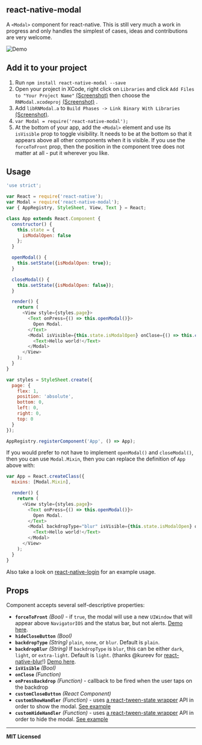 ## react-native-modal

A `<Modal>` component for react-native. This is still very much a work
in progress and only handles the simplest of cases, ideas and
contributions are very welcome.

![Demo](https://raw.githubusercontent.com/brentvatne/react-native-modal/master/demo.gif)

## Add it to your project


1. Run `npm install react-native-modal --save`
2. Open your project in XCode, right click on `Libraries` and click `Add
   Files to "Your Project Name"`
[(Screenshot)](http://d.pr/i/13lpE) then choose the `RNModal.xcodeproj`
[(Screenshot)](http://d.pr/i/19w57) .
3. Add `libRNModal.a` to `Build Phases -> Link Binary With Libraries`
   [(Screenshot)](http://d.pr/i/1a9zi).
3. `var Modal = require('react-native-modal');`
4. At the bottom of your app, add the `<Modal>` element and use its
   `isVisible` prop to toggle visibility. It needs to be at the bottom
   so that it appears above all other components when it is visible.
   If you use the `forceToFront` prop, then the position in the
   component tree does not matter at all - put it wherever you like.

## Usage

```javascript
'use strict';

var React = require('react-native');
var Modal = require('react-native-modal');
var { AppRegistry, StyleSheet, View, Text } = React;

class App extends React.Component {
  constructor() {
    this.state = {
      isModalOpen: false
    };
  }

  openModal() {
    this.setState({isModalOpen: true});
  }

  closeModal() {
    this.setState({isModalOpen: false});
  }

  render() {
    return (
      <View style={styles.page}>
        <Text onPress={() => this.openModal()}>
          Open Modal.
        </Text>
        <Modal isVisible={this.state.isModalOpen} onClose={() => this.closeModal()}>
          <Text>Hello world!</Text>
        </Modal>
      </View>
    );
  }
}

var styles = StyleSheet.create({
  page: {
    flex: 1,
    position: 'absolute',
    bottom: 0,
    left: 0,
    right: 0,
    top: 0
  }
});

AppRegistry.registerComponent('App', () => App);
```

If you would prefer to not have to implement `openModal()` and `closeModal()`, then you can use `Modal.Mixin`, then you can replace the definition of `App` above with:

```javascript
var App = React.createClass({
  mixins: [Modal.Mixin],

  render() {
    return (
      <View style={styles.page}>
        <Text onPress={() => this.openModal()}>
          Open Modal.
        </Text>
        <Modal backdropType="blur" isVisible={this.state.isModalOpen} onClose={() => this.closeModal()}>
          <Text>Hello world!</Text>
        </Modal>
      </View>
    );
  }
}
```

Also take a look on [react-native-login](https://github.com/brentvatne/react-native-login) for an example usage.

## Props

Component accepts several self-descriptive properties:

- **`forceToFront`** _(Bool)_ - if `true`, the modal will use a new `UIWindow` that will appear above `NavigatorIOS` and the status bar, but not alerts. [Demo here](https://raw.githubusercontent.com/brentvatne/react-native-modal/master/demo-layered.gif).
- **`hideCloseButton`** _(Bool)_
- **`backdropType`** _(String)_ `plain`, `none`, or `blur`. Default is `plain`.
- **`backdropBlur`** _(String)_ If `backdropType` is `blur`, this can be either `dark`, `light`, or `extra-light`. Default is `light`. (thanks @kureev for [react-native-blur](https://github.com/Kureev/react-native-blur)!) [Demo here](https://raw.githubusercontent.com/brentvatne/react-native-modal/master/demo-blur.png).
- **`isVisible`** _(Bool)_
- **`onClose`** _(Function)_
- **`onPressBackdrop`** _(Function)_ - callback to be fired when the user taps on the backdrop
- **`customCloseButton`** _(React Component)_
- **`customShowHandler`** _(Function)_ - uses [a react-tween-state wrapper](https://github.com/brentvatne/react-native-modal/blob/master/Transitions.js) API in order to show the modal. [See example](https://github.com/brentvatne/react-native-login/blob/master/App/Screens/LoginScreen.js#L84)
- **`customHideHandler`** _(Function)_ - uses [a react-tween-state wrapper](https://github.com/brentvatne/react-native-modal/blob/master/Transitions.js) API in order to hide the modal. [See example](https://github.com/brentvatne/react-native-login/blob/master/App/Screens/LoginScreen.js#L84)

---

**MIT Licensed**

